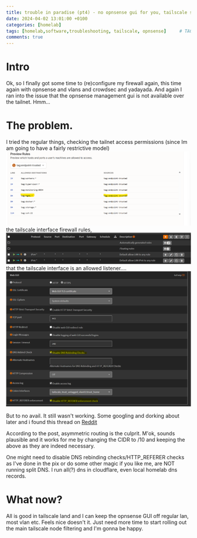 ```yaml
---
title: trouble in paradise (pt4) - no opnsense gui for you, tailscale said.
date: 2024-04-02 13:01:00 +0100
categories: [homelab]
tags: [homelab,software,troubleshooting, tailscale, opnsense]     # TAG names should always be lowercase
comments: true
---
```


# Intro

Ok, so I finally got some time to (re)configure my firewall again, this time again with opnsense and vlans and crowdsec and yadayada. And again I ran into the issue that the opnsense management gui is not available over the tailnet.  Hmm...

# The problem.

I tried the regular things, checking the tailnet access permissions (since Im am going to have a fairly restrictive model) 
![tailscale access](/assets/images/2024-04-02-trouble-in-paradise-pt4/1.png)
 the tailscale interface firewall rules,
![firewall tailscale interface access](/assets/images/2024-04-02-trouble-in-paradise-pt4/2.png)
 that the tailscale interface is an allowed listener....
 ![tailscale interface set as listener](/assets/images/2024-04-02-trouble-in-paradise-pt4/3.png)

But to no avail. It still wasn't working. Some googling and dorking about later and i found this thread on [Reddit](https://www.reddit.com/r/OPNsenseFirewall/comments/11ww0sx/how_to_access_gui_via_tailscale_ip_address_on/)

According to the post, asymmetric routing is the culprit. M'ok, sounds plausible and it works for me by changing the CIDR to /10 and keeping the above as they are indeed necessary.

One might need to disable DNS rebinding checks/HTTP_REFERER checks as I've done in the pix or do some other magic if you like me, are NOT running split DNS. I run all(?) dns in cloudflare, even local homelab dns records. 

# What now?

All is good in tailscale land and I can keep the opnsense GUI off regular lan, most vlan etc. Feels nice doesn't it. Just need more time to start rolling out the main tailscale node filtering and I'm gonna be happy.



